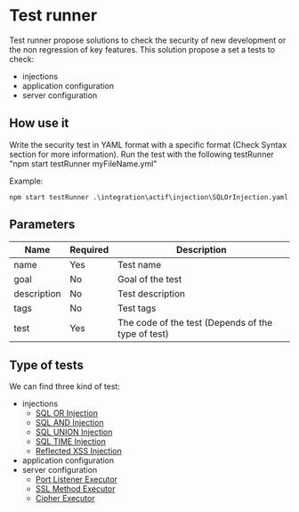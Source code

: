 # Test runner

Test runner propose solutions to check the security of new development or the non regression of key features.
This solution propose a set a tests to check:
* injections
* application configuration
* server configuration

## How use it

Write the security test in YAML format with a specific format (Check Syntax section for more information).
Run the test with the following testRunner "npm start testRunner myFileName.yml"

Example:
```
npm start testRunner .\integration\actif\injection\SQLOrInjection.yaml
```

## Parameters

| Name        | Required | Description 
| ----------- | -------- | ------------
| name        | Yes      | Test name
| goal        | No       | Goal of the test
| description | No       | Test description
| tags        | No       | Test tags
| test        | Yes      | The code of the test (Depends of the type of test)


## Type of tests

We can find three kind of test:

* injections
    * [SQL OR Injection](./executor/doc/SQLOrInjection.MD)
    * [SQL AND Injection](./executor/doc/SQLAndInjection.MD)
    * [SQL UNION Injection](./executor/doc/SQLUnionInjection.MD)
    * [SQL TIME Injection](./executor/doc/SQLTimeInjection.MD)
    * [Reflected XSS Injection](./executor/doc/ReflectedXSSInjection.MD)
* application configuration
* server configuration
    * [Port Listener Executor](./executor/doc/portListenerExecutor.MD)
    * [SSL Method Executor](./executor/doc/sslMethodListenerExecutor.MD)
    * [Cipher Executor](./executor/doc/cipherListenerExecutor.MD)